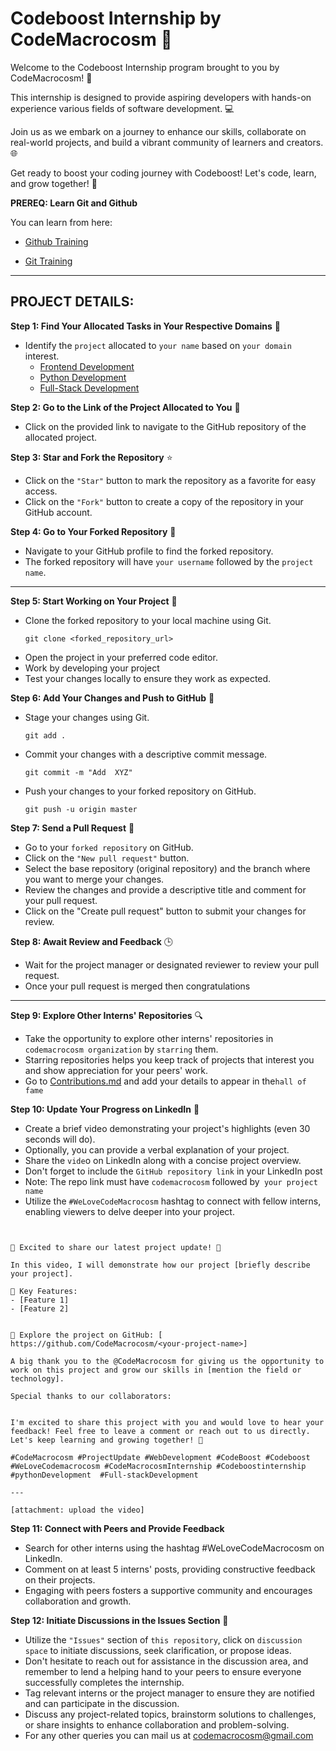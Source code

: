 #  Codeboost Internship by CodeMacrocosm 🚀


Welcome to the Codeboost Internship program brought to you by CodeMacrocosm! 🌟

This internship is designed to provide aspiring developers with hands-on experience various fields of software development. 💻

Join us as we embark on a journey to enhance our skills, collaborate on real-world projects, and build a vibrant community of learners and creators. 🌐

Get ready to boost your coding journey with Codeboost! Let's code, learn, and grow together! 🚀

**PREREQ: Learn Git and Github**

You can learn from here:

- [Github Training](https://github.com/CodeMacrocosm/Github-Training)
  
- [Git Training](https://github.com/CodeMacrocosm/Git-Training)

---

## PROJECT DETAILS:

**Step 1: Find Your Allocated Tasks in Your Respective Domains** 🎯
- Identify the `project` allocated to `your name` based on `your domain` interest.
  - [Frontend Development ](https://github.com/CodeMacrocosm/codeboost-internship/blob/main/frontend%20dev%20projects.md)
  - [Python Development](https://github.com/CodeMacrocosm/codeboost-internship/blob/main/python%20dev%20projects.md)
  - [Full-Stack Development](https://github.com/CodeMacrocosm/codeboost-internship/blob/main/full%20stack%20dev.md)

**Step 2: Go to the Link of the Project Allocated to You** 🔗
- Click on the provided link to navigate to the GitHub repository of the allocated project.

**Step 3: Star and Fork the Repository** ⭐
- Click on the `"Star"` button to mark the repository as a favorite for easy access.
- Click on the `"Fork"` button to create a copy of the repository in your GitHub account.

**Step 4: Go to Your Forked Repository** 🔄
- Navigate to your GitHub profile to find the forked repository.
- The forked repository will have `your username` followed by the `project name`.

---

**Step 5: Start Working on Your Project** 🚀
- Clone the forked repository to your local machine using Git.
  ```
  git clone <forked_repository_url>
  ```
- Open the project in your preferred code editor.
- Work by developing your project
- Test your changes locally to ensure they work as expected.

**Step 6: Add Your Changes and Push to GitHub** 📝
- Stage your changes using Git.
  ```
  git add .
  ```
- Commit your changes with a descriptive commit message.
  ```
  git commit -m "Add  XYZ"
  ```
- Push your changes to your forked repository on GitHub.
  ```
  git push -u origin master
  ```

**Step 7: Send a Pull Request** 🔄
- Go to your `forked repository` on GitHub.
- Click on the `"New pull request"` button.
- Select the base repository (original repository) and the branch where you want to merge your changes.
- Review the changes and provide a descriptive title and comment for your pull request.
- Click on the "Create pull request" button to submit your changes for review.

**Step 8: Await Review and Feedback** 🕒
- Wait for the project manager or designated reviewer to review your pull request.
- Once your pull request is merged then congratulations

----

**Step 9: Explore Other Interns' Repositories** 🔍
- Take the opportunity to explore other interns' repositories in `codemacrocosm organization` by `starring` them.
- Starring repositories helps you keep track of projects that interest you and show appreciation for your peers' work.
- Go to [Contributions.md](https://github.com/CodeMacrocosm/codeboost-internship/blob/main/contributions.md) and add your details to appear in the`hall of fame`

**Step 10: Update Your Progress on LinkedIn** 🌟
- Create a brief video demonstrating your project's highlights (even 30 seconds will do).
- Optionally, you can provide a verbal explanation of your project.
- Share the `vide`o on LinkedIn along with a concise project overview.
- Don't forget to include the `GitHub repository link` in your LinkedIn post
- Note: The repo link must have `codemacrocosm` followed by` your project name` 
- Utilize the `#WeLoveCodeMacrocosm` hashtag to connect with fellow interns, enabling viewers to delve deeper into your project.

`````


🌟 Excited to share our latest project update! 🌟

In this video, I will demonstrate how our project [briefly describe your project].

🚀 Key Features:
- [Feature 1]
- [Feature 2]


🔗 Explore the project on GitHub: [ https://github.com/CodeMacrocosm/<your-project-name>]

A big thank you to the @CodeMacrocosm for giving us the opportunity to work on this project and grow our skills in [mention the field or technology].

Special thanks to our collaborators:


I'm excited to share this project with you and would love to hear your feedback! Feel free to leave a comment or reach out to us directly. Let's keep learning and growing together! 🌱

#CodeMacrocosm #ProjectUpdate #WebDevelopment #CodeBoost #Codeboost #WeLoveCodemacrocosm #CodeMacrocosmInternship #Codeboostinternship  #pythonDevelopment  #Full-stackDevelopment

---

[attachment: upload the video]

````````

**Step 11: Connect with Peers and Provide Feedback**
- Search for other interns using the hashtag #WeLoveCodeMacrocosm on LinkedIn.
- Comment on at least 5 interns' posts, providing constructive feedback on their projects.
- Engaging with peers fosters a supportive community and encourages collaboration and growth.

**Step 12: Initiate Discussions in the Issues Section** 💬
- Utilize the `"Issues"` section of `this repository`, click on `discussion space` to initiate discussions, seek clarification, or propose ideas.
- Don't hesitate to reach out for assistance in the discussion area, and remember to lend a helping hand to your peers to ensure everyone successfully completes the internship.
- Tag relevant interns or the project manager to ensure they are notified and can participate in the discussion.
- Discuss any project-related topics, brainstorm solutions to challenges, or share insights to enhance collaboration and problem-solving.
- For any other queries you can mail us at codemacrocosm@gmail.com
